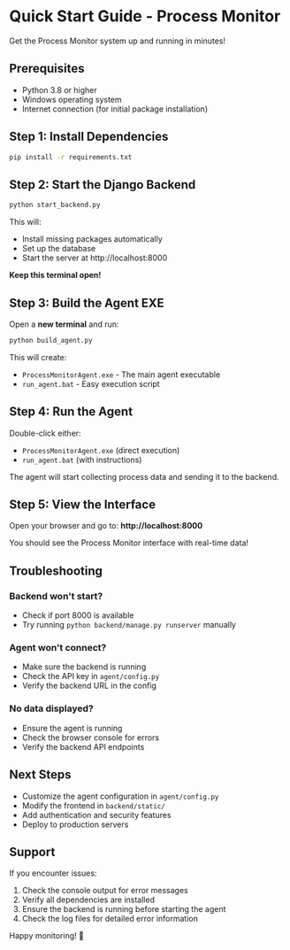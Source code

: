 # Quick Start Guide - Process Monitor

Get the Process Monitor system up and running in minutes!

## Prerequisites

- Python 3.8 or higher
- Windows operating system
- Internet connection (for initial package installation)

## Step 1: Install Dependencies

```bash
pip install -r requirements.txt
```

## Step 2: Start the Django Backend

```bash
python start_backend.py
```

This will:
- Install missing packages automatically
- Set up the database
- Start the server at http://localhost:8000

**Keep this terminal open!**

## Step 3: Build the Agent EXE

Open a **new terminal** and run:

```bash
python build_agent.py
```

This will create:
- `ProcessMonitorAgent.exe` - The main agent executable
- `run_agent.bat` - Easy execution script

## Step 4: Run the Agent

Double-click either:
- `ProcessMonitorAgent.exe` (direct execution)
- `run_agent.bat` (with instructions)

The agent will start collecting process data and sending it to the backend.

## Step 5: View the Interface

Open your browser and go to:
**http://localhost:8000**

You should see the Process Monitor interface with real-time data!

## Troubleshooting

### Backend won't start?
- Check if port 8000 is available
- Try running `python backend/manage.py runserver` manually

### Agent won't connect?
- Make sure the backend is running
- Check the API key in `agent/config.py`
- Verify the backend URL in the config

### No data displayed?
- Ensure the agent is running
- Check the browser console for errors
- Verify the backend API endpoints

## Next Steps

- Customize the agent configuration in `agent/config.py`
- Modify the frontend in `backend/static/`
- Add authentication and security features
- Deploy to production servers

## Support

If you encounter issues:
1. Check the console output for error messages
2. Verify all dependencies are installed
3. Ensure the backend is running before starting the agent
4. Check the log files for detailed error information

Happy monitoring! 🚀 